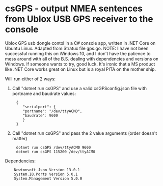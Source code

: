 # csGPS - output NMEA sentences from Ublox USB GPS receiver to the console
Ublox GPS usb dongle contol in a C# console app, written in .NET Core on Ubuntu Linux.  Adapted from Stratux file gps.go. NOTE: I have not been successful running this on Windows 10, and I don't have the patience to mess around with all of the B.S. dealing with dependencies and versions on Windows. If someone wants to try, good luck. It's ironic that a MS product like .NET Core works great on Linux but is a royal PITA on the mother ship.

Will run either of 2 ways:

  1. Call "dotnet run csGPS" and use a valid csGPSconfig.json file with portname and baudrate values:
  ```
       {
          "serialport": {
          "portname": "/dev/ttyACM0",
          "baudrate": 9600
          }
       }
  ```
  
  2. Call "dotnet run csGPS" and pass the 2 value arguments (order doesn't matter)
  ```
       dotnet run csGPS /dev/ttyACM0 9600
       dotnet run csGPS 115200 /dev/ttyACM0
  ```

Dependencies:
  ```
      Newtonsoft.Json Version 13.0.1
      System.IO.Ports Version 5.0.1
      System.Management Version 5.0.0   
  ```
